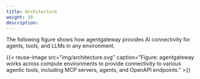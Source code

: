 ```yaml
---
title: Architecture
weight: 30
description: 
---
```


The following figure shows how agentgateway provides AI connectivity for agents, tools, and LLMs in any environment.

{{< reuse-image src="img/architecture.svg" caption="Figure: agentgateway works across compute environments to provide connectivity to various agentic tools, including MCP servers, agents, and OpenAPI endpoints." >}}